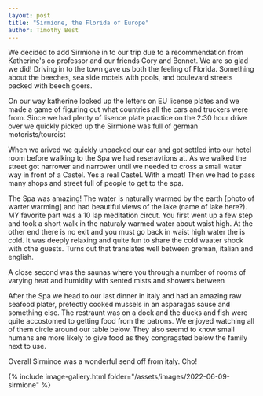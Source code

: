 ```yaml
---
layout: post
title: "Sirmione, the Florida of Europe"
author: Timothy Best
---
```


We decided to add Sirmione in to our trip due to a recommendation from Katherine's co professor and our friends Cory and Bennet. We are so glad we did! Driving in to the town gave us both the feeling of Florida. Something about the beeches, sea side motels with pools, and boulevard streets packed with beech goers. 


On our way katherine looked up the letters on EU license plates and we made a game of figuring  out what countries all the cars and truckers were from. Since we had plenty of lisence plate practice on the 2:30 hour drive over we quickly picked up the Sirmione was full of german motorists/touroist

When we arived we quickly unpacked our car and got settled into our hotel room before walking to the Spa we had reseravtions at. As we walked the street got narrower and narrower until we needed to cross a small water way in front of a Castel. Yes a real Castel. With a moat! Then we had to pass many shops and street full of people to get to the spa.

The Spa was amazing! The water is naturally warmed by the earth [photo of warter warming] and had beautiful views of the lake (name of lake here?). MY favorite part was a 10 lap meditation circut. You first went up a few step and took a short walk in the naturaly warmed water about waist high. At the other end there is no exit and you must go back in waist high water the is cold. It was deeply relaxing and quite fun to share the cold waater shock with othe guests. Turns out that translates well between greman, italian and english.

A close second was the saunas where you through a number of rooms of varying heat and humidity with sented mists and showers between

After the Spa we head to our last dinner in italy and had an amazing raw seafood plater, prefectly cooked mussels in an asparagas sause and something else. The restraunt was on a dock and the ducks and fish were quite accostomed to getting food from the patrons. We enjoyed watching all of them circle around our table below. They also seemd to know small humans are more likely to give food as they congragated below the family next to use. 

Overall Sirminoe was a wonderful send off from italy. Cho! 

{% include image-gallery.html folder="/assets/images/2022-06-09-sirmione" %}
